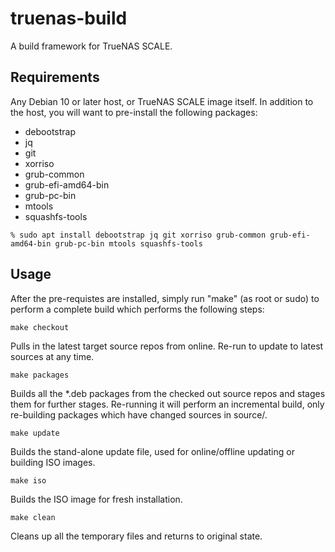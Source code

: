 # truenas-build

A build framework for TrueNAS SCALE.

## Requirements

Any Debian 10 or later host, or TrueNAS SCALE image itself. In addition to the host, you will want to pre-install the following packages:

* debootstrap
* jq
* git
* xorriso
* grub-common
* grub-efi-amd64-bin
* grub-pc-bin
* mtools
* squashfs-tools

``` % sudo apt install debootstrap jq git xorriso grub-common grub-efi-amd64-bin grub-pc-bin mtools squashfs-tools ```

## Usage

After the pre-requistes are installed, simply run "make" (as root or sudo) to perform a complete build which performs the following steps:

``` make checkout ```

Pulls in the latest target source repos from online. Re-run to update to latest sources at any time.

``` make packages ```

Builds all the *.deb packages from the checked out source repos and stages them for further stages. Re-running it will perform an incremental build, only re-building packages which have changed sources in source/<packagename>.

``` make update ```

Builds the stand-alone update file, used for online/offline updating or building ISO images.

``` make iso ```

Builds the ISO image for fresh installation.


``` make clean ```

Cleans up all the temporary files and returns to original state.


